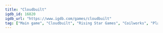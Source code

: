 ```yaml
---
title: "Cloudbuilt"
igdb_id: 16820
igdb_url: "https://www.igdb.com/games/cloudbuilt"
tag: ["Main game", "Cloudbuilt", "Rising Star Games", "Coilworks", "Platform", "Adventure", "Indie", "Single player", "Third person", "Action", "Science fiction"]
---
```

